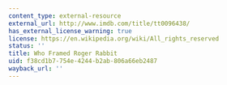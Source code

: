 ```yaml
---
content_type: external-resource
external_url: http://www.imdb.com/title/tt0096438/
has_external_license_warning: true
license: https://en.wikipedia.org/wiki/All_rights_reserved
status: ''
title: Who Framed Roger Rabbit
uid: f38cd1b7-754e-4244-b2ab-806a66eb2487
wayback_url: ''
---
```


